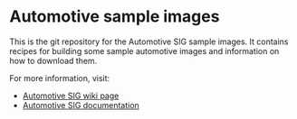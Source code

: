 # Automotive sample images

This is the git repository for the Automotive SIG sample images. It contains recipes for
building some sample automotive images and information on how to download them.

For more information, visit:

* [Automotive SIG wiki page](https://wiki.centos.org/SpecialInterestGroup/Automotive)
* [Automotive SIG documentation](https://sigs.centos.org/automotive)
